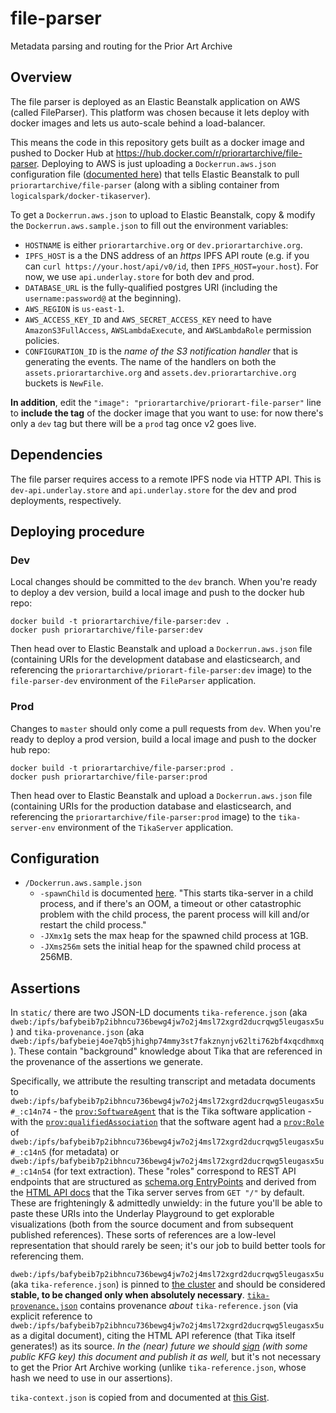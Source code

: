 # file-parser

Metadata parsing and routing for the Prior Art Archive

## Overview

The file parser is deployed as an Elastic Beanstalk application on AWS (called FileParser). This platform was chosen because it lets deploy with docker images and lets us auto-scale behind a load-balancer.

This means the code in this repository gets built as a docker image and pushed to Docker Hub at https://hub.docker.com/r/priorartarchive/file-parser. Deploying to AWS is just uploading a `Dockerrun.aws.json` configuration file ([documented here](https://docs.aws.amazon.com/elasticbeanstalk/latest/dg/create_deploy_docker_v2config.html)) that tells Elastic Beanstalk to pull `priorartarchive/file-parser` (along with a sibling container from `logicalspark/docker-tikaserver`).

To get a `Dockerrun.aws.json` to upload to Elastic Beanstalk, copy & modify the `Dockerrun.aws.sample.json` to fill out the environment variables:

- `HOSTNAME` is either `priorartarchive.org` or `dev.priorartarchive.org`.
- `IPFS_HOST` is a the DNS address of an _https_ IPFS API route (e.g. if you can `curl https://your.host/api/v0/id`, then `IPFS_HOST=your.host`). For now, we use `api.underlay.store` for both dev and prod.
- `DATABASE_URL` is the fully-qualified postgres URI (including the `username:password@` at the beginning).
- `AWS_REGION` is `us-east-1`.
- `AWS_ACCESS_KEY_ID` and `AWS_SECRET_ACCESS_KEY` need to have `AmazonS3FullAccess`, `AWSLambdaExecute`, and `AWSLambdaRole` permission policies.
- `CONFIGURATION_ID` is the _name of the S3 notification handler_ that is generating the events. The name of the handlers on both the `assets.priorartarchive.org` and `assets.dev.priorartarchive.org` buckets is `NewFile`.

**In addition**, edit the `"image": "priorartarchive/priorart-file-parser"` line to **include the tag** of the docker image that you want to use: for now there's only a `dev` tag but there will be a `prod` tag once v2 goes live.

## Dependencies

The file parser requires access to a remote IPFS node via HTTP API. This is `dev-api.underlay.store` and `api.underlay.store` for the dev and prod deployments, respectively.

## Deploying procedure

### Dev

Local changes should be committed to the `dev` branch. When you're ready to deploy a dev version, build a local image and push to the docker hub repo:

```
docker build -t priorartarchive/file-parser:dev .
docker push priorartarchive/file-parser:dev
```

Then head over to Elastic Beanstalk and upload a `Dockerrun.aws.json` file (containing URIs for the development database and elasticsearch, and referencing the `priorartarchive/priorart-file-parser:dev` image) to the `file-parser-dev` environment of the `FileParser` application.

### Prod

Changes to `master` should only come a pull requests from `dev`. When you're ready to deploy a prod version, build a local image and push to the docker hub repo:

```
docker build -t priorartarchive/file-parser:prod .
docker push priorartarchive/file-parser:prod
```

Then head over to Elastic Beanstalk and upload a `Dockerrun.aws.json` file (containing URIs for the production database and elasticsearch, and referencing the `priorartarchive/file-parser:prod` image) to the `tika-server-env` environment of the `TikaServer` application.

## Configuration

- `/Dockerrun.aws.sample.json`
  - `-spawnChild` is documented [here](https://wiki.apache.org/tika/TikaJAXRS#Making_Tika_Server_Robust_to_OOMs.2C_Infinite_Loops_and_Memory_Leaks). "This starts tika-server in a child process, and if there's an OOM, a timeout or other catastrophic problem with the child process, the parent process will kill and/or restart the child process."
  - `-JXmx1g` sets the max heap for the spawned child process at 1GB.
  - `-JXms256m` sets the initial heap for the spawned child process at 256MB.

## Assertions

In `static/` there are two JSON-LD documents `tika-reference.json` (aka `dweb:/ipfs/bafybeib7p2ibhncu736bewg4jw7o2j4msl72xgrd2ducrqwg5leugasx5u`) and `tika-provenance.json` (aka `dweb:/ipfs/bafybeiej4oe7qb5jhighp74mmy3st7fakznynjv62lti762bf4xqcdhmxq`). These contain "background" knowledge about Tika that are referenced in the provenance of the assertions we generate.

Specifically, we attribute the resulting transcript and metadata documents to `dweb:/ipfs/bafybeib7p2ibhncu736bewg4jw7o2j4msl72xgrd2ducrqwg5leugasx5u#_:c14n74` - the [`prov:SoftwareAgent`](https://www.w3.org/TR/prov-o/#SoftwareAgent) that is the Tika software application - with the [`prov:qualifiedAssociation`](https://www.w3.org/TR/prov-o/#qualifiedAssociation) that the software agent had a [`prov:Role`](https://www.w3.org/TR/prov-o/#Role) of `dweb:/ipfs/bafybeib7p2ibhncu736bewg4jw7o2j4msl72xgrd2ducrqwg5leugasx5u#_:c14n5` (for metadata) or `dweb:/ipfs/bafybeib7p2ibhncu736bewg4jw7o2j4msl72xgrd2ducrqwg5leugasx5u#_:c14n54` (for text extraction). These "roles" correspond to REST API endpoints that are structured as [schema.org EntryPoints](https://schema.org/EntryPoint) and derived from the [HTML API docs](https://gateway.underlay.store/ipfs/bafybeibeunk7ibqfjjq7y5pecrgajocn2fd6v27ahnaqhlarbmptnn3gee) that the Tika server serves from `GET "/"` by default. These are frighteningly & admittedly unwieldy: in the future you'll be able to paste these URIs into the Underlay Playground to get explorable visualizations (both from the source document and from subsequent published references). These sorts of references are a low-level representation that should rarely be seen; it's our job to build better tools for referencing them.

`dweb:/ipfs/bafybeib7p2ibhncu736bewg4jw7o2j4msl72xgrd2ducrqwg5leugasx5u` (aka `tika-reference.json`) is pinned to [the cluster](https://gateway.underlay.store/ipfs/bafybeib7p2ibhncu736bewg4jw7o2j4msl72xgrd2ducrqwg5leugasx5u) and should be considered **stable, to be changed only when absolutely necessary**. [`tika-provenance.json`](http://gateway.underlay.store/ipfs/bafybeiej4oe7qb5jhighp74mmy3st7fakznynjv62lti762bf4xqcdhmxq) contains provenance _about_ `tika-reference.json` (via explicit reference to `dweb:/ipfs/bafybeib7p2ibhncu736bewg4jw7o2j4msl72xgrd2ducrqwg5leugasx5u` as a digital document), citing the HTML API reference (that Tika itself generates!) as its source. _In the (near) future we should [sign](https://web-payments.org/vocabs/security#LinkedDataSignature2015) (with some public KFG key) this document and publish it as well,_ but it's not necessary to get the Prior Art Archive working (unlike `tika-reference.json`, whose hash we need to use in our assertions).

`tika-context.json` is copied from and documented at [this Gist](https://gist.github.com/joeltg/f066945ee780bfee769a26cea753f255).
